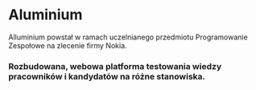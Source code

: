 # Aluminium
Alluminium powstał w ramach uczelnianego przedmiotu Programowanie Zespołowe na zlecenie firmy Nokia.
### Rozbudowana, webowa platforma testowania wiedzy pracowników i kandydatów na różne stanowiska.
